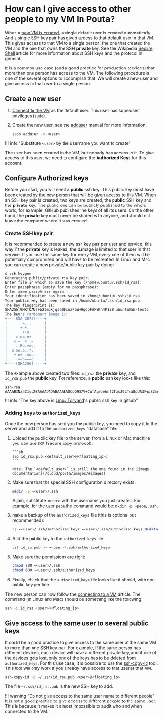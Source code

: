 # How can I give access to other people to my VM in Pouta?

When a [new VM is created](/cloud/pouta/launch-vm-from-web-gui/), a single default user is created automatically. And a single SSH key pair has given access to that default user in that VM. This gives access to that VM to a single person, the one that created the VM and the one that owns the SSH **private** key. See the Wikipedia [Secure Shell](https://en.wikipedia.org/wiki/Secure_Shell) article for more information about SSH keys and the protocol in general.

It is a common use case (and a good practice for production services) that more than one person has access to the VM. The following procedure is one of the several options to accomplish that. We will create a new user and give access to that user to a single person.

## Create a new user

1. [Connect to the VM](/cloud/pouta/connecting-to-vm/) as the default user. This user has superuser privileges (`sudo`).

1. Create the new user, see the [adduser](https://linux.die.net/man/8/adduser) manual for more information.

	```sh
	sudo adduser -m <user>
	```

!!! info "Substitute `<user>` by the username you want to create"

The user has been created in the VM, but nobody has access to it. To give access to this user, we need to configure the **Authorized Keys** for this account.

## Configure Authorized keys

Before you start, you will need a **public** ssh key. This public key must have been created by the new person that will be given access to this VM. When an SSH key pair is created, two keys are created, the **public** SSH key and the **private** key. The public one can be publicly published to the whole world, for example, GitHub publishes the keys of all its users. On the other hand, the **private** key must never be shared with anyone, and should not leave the computer where it was created.

### Create SSH key pair

It is recommended to create a new ssh key pair per user and service, this way if the **private** key is leaked, the damage is limited to that user in that service. If you use the same key for every VM, every one of them will be potentially compromised and will have to be recreated. In Linux and Mac you can create a new private/public key pair by doing:

```sh
$ ssh-keygen 
Generating public/private rsa key pair.
Enter file in which to save the key (/home/ubuntu/.ssh/id_rsa): 
Enter passphrase (empty for no passphrase): 
Enter same passphrase again: 
Your identification has been saved in /home/ubuntu/.ssh/id_rsa
Your public key has been saved in /home/ubuntu/.ssh/id_rsa.pub
The key fingerprint is:
SHA256:9MKfQAUs+b2tmpXjqsa0DinzFbW+9qdpFAPYKh4P1i8 ubuntu@ab-tests
The key's randomart image is:
+---[RSA 3072]----+
|       =...      |
|      + +.       |
|     . ++o       |
|    = o=.o+      |
|   o =..S .=     |
|    ..Eo.+oo.    |
|  o oo.o..*.     |
|   + o+ .=oo.    |
|    .ooo===o     |
+----[SHA256]-----+
```

The example above created two files: `id_rsa` the **private** key, and `id_rsa.pub` the **public** key. For reference, a **public** ssh key looks like this:


```
ssh-rsa AAAAB3NzaC1yc2EAAAADAQABAAABAQCoQ9S7V+CufAgwoehnf2TqsJ9LTsu8pUA3FgpS2mdVwcMcTs++8P5sQcXHLtDmNLpWN4k7NQgxaY1oXy5e25x/4VhXaJXWEt3luSw+Phv/PB2+aGLvqCUirsLTAD2r7ieMhd/pcVf/HlhNUQgnO1mupdbDyqZoGD/uCcJiYav8i/V7nJWJouHA8yq31XS2yqXp9m3VC7UZZHzUsVJA9Us5YqF0hKYeaGruIHR2bwoDF9ZFMss5t6/pzxMljU/ccYwvvRDdI7WX4o4+zLuZ6RWvsU6LGbbb0pQdB72tlV41fSefwFsk4JRdKbyV3Xjf25pV4IXOTcqhy+4JTB/jXxrF
```

!!! info "The key above is [Linus Torvarld](https://github.com/torvalds.keys)'s public ssh key in github"

### Adding keys to `authorized_keys`

Once the new person has sent you the public key, you need to copy it to the server and add it to the `authorized_keys` "database" file:

1. Upload the public key file to the server, from a Linux or Mac machine you can use `SCP` (Secure copy protocol):

       ```sh
       scp id_rsa.pub <default_user>@<floating_ip>:
       ```

       Note: The `<default_user>` is still the one found in the [image documentation](/cloud/pouta/images/#images)

1. Make sure that the special SSH configuration directory exists:

	```sh
	mkdir -p ~<user>/.ssh
	```

	Again, substitute `<user>` with the username you just created. For example, for the user `pepe` the command would be: `mkdir -p ~pepe/.ssh`.

1. make a backup of the `authorized_keys` file (this is optional but recommended):

	```sh
	cp ~<user>/.ssh/authorized_keys ~<user>/.ssh/authorized_keys.$(date +%s)
	```

1. Add the public key to the `authorized_keys` file:

	```sh
	cat id_rs.pub >> ~<user>/.ssh/authorized_keys
	```
1. Make sure the permissions are right:

	```sh
	chmod 700 ~<user>/.ssh
	chmod 600 ~<user>/.ssh/authorized_keys
	```

1. Finally, check that the `authorized_keys` file looks like it should, with one public key per line.

The new person can now follow the [connecting to a VM](/cloud/pouta/connecting-to-vm/) article. The command (in Linux and Mac) should be something like the following:

```sh
ssh -i id_rsa <user>@<floating_ip>
```

## Give access to the same user to several public keys

It could be a good practice to give access to the same user at the same VM to more than one SSH key pair. For example, if the same person has different devices, each device will have a different private key, and if one of the devices gets lost, only one of the keys has to be deleted from `authorized_keys`. For this use case, it is possible to use the [ssh-copy-id](https://linux.die.net/man/1/ssh-copy-id) tool. This tool will only work if you already have access to that user at that VM.

```sh
ssh-copy-id -i ~/.ssh/id_rsa.pub <user>@<floating_ip>
```

The file `~/.ssh/id_rsa.pub` is the new SSH key to add.

!!! warning "Do not give access to the same user name to different people"
    It is not a good practice to give access to different people to the same user. This is because it makes it almost impossible to audit who and when connected to the VM.

